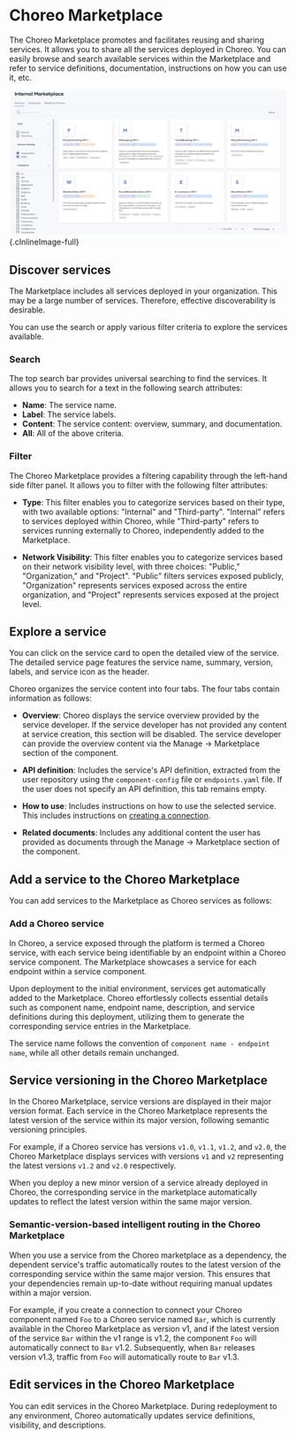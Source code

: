 # Choreo Marketplace

The Choreo Marketplace promotes and facilitates reusing and sharing services. It allows you to share all the services deployed in Choreo.
You can easily browse and search available services within the Marketplace and refer to service definitions, documentation, instructions on how you can use it, etc. 

![Internal Marketplace](../assets/img/choreo-concepts/marketplace/internal-marketplace.png){.cInlineImage-full}

## Discover services

The Marketplace includes all services deployed in your organization. This may be a large number of services. Therefore, effective discoverability is desirable.

You can use the search or apply various filter criteria to explore the services available.

### Search

The top search bar provides universal searching to find the services. It allows you to search for a text in the following search attributes:

- **Name**: The service name.
- **Label**: The service labels.
- **Content**: The service content: overview, summary, and documentation.
- **All**: All of the above criteria.

### Filter

The Choreo Marketplace provides a filtering capability through the left-hand side filter panel. It allows you to filter with the following filter attributes:

- **Type**: This filter enables you to categorize services based on their type, with two available options: "Internal" and "Third-party". "Internal" refers to services deployed within Choreo, while "Third-party" refers to services running externally to Choreo, independently added to the Marketplace.

- **Network Visibility**: This filter enables you to categorize services based on their network visibility level, with three choices: "Public," "Organization," and "Project".  "Public" filters services exposed publicly, "Organization" represents services exposed across the entire organization, and "Project" represents services exposed at the project level.


## Explore a service 

You can click on the service card to open the detailed view of the service. The detailed service page features the service name, summary, version, labels, and service icon as the header.

Choreo organizes the service content into four tabs. The four tabs contain information as follows: 

- **Overview**: Choreo displays the service overview provided by the service developer. If the service developer has not provided any content at service creation, this section will be disabled. The service developer can provide the overview content via the Manage → Marketplace section of the component.

- **API definition**: Includes the service's API definition, extracted from the user repository using the `component-config` file or `endpoints.yaml` file. 
If the user does not specify an API definition, this tab remains empty.

- **How to use**: Includes instructions on how to use the selected service. This includes instructions on [creating a connection](../develop-components/sharing-and-reusing/create-a-connection.md).

- **Related documents**: Includes any additional content the user has provided as documents through the Manage -> Marketplace section of the component.

## Add a service to the Choreo Marketplace

You can add services to the Marketplace as Choreo services as follows: 

### Add a Choreo service

In Choreo, a service exposed through the platform is termed a Choreo service, with each service being identifiable by an endpoint within a Choreo service component. The Marketplace showcases a service for each endpoint within a service component.

Upon deployment to the initial environment, services get automatically added to the Marketplace. Choreo effortlessly collects essential details such as component name, endpoint name, description, and service definitions during this deployment, utilizing them to generate the corresponding service entries in the Marketplace.

The service name follows the convention of `component name - endpoint name`, while all other details remain unchanged.

## Service versioning in the Choreo Marketplace

In the Choreo Marketplace, service versions are displayed in their major version format. Each service in the Choreo Marketplace represents the latest version of the service within its major version, following semantic versioning principles.

For example, if a Choreo service has versions `v1.0`, `v1.1`, `v1.2`, and `v2.0`, the Choreo Marketplace displays services with versions `v1` and `v2` representing the latest versions `v1.2` and `v2.0` respectively.

When you deploy a new minor version of a service already deployed in Choreo, the corresponding service in the marketplace automatically updates to reflect the latest version within the same major version.

### Semantic-version-based intelligent routing in the Choreo Marketplace

When you use a service from the Choreo marketplace as a dependency, the dependent service's traffic automatically routes to the latest version of the corresponding service within the same major version. This ensures that your dependencies remain up-to-date without requiring manual updates within a major version.

For example, if you create a connection to connect your Choreo component named `Foo` to a Choreo service named `Bar`, which is currently available in the Choreo Marketplace as version v1, and if the latest version of the service `Bar` within the v1 range is v1.2, the component `Foo` will automatically connect to `Bar` v1.2.  Subsequently, when `Bar` releases version v1.3, traffic from `Foo` will automatically route to `Bar` v1.3.

## Edit services in the Choreo Marketplace

You can edit services in the Choreo Marketplace. During redeployment to any environment, Choreo automatically updates service definitions, visibility, and descriptions.

